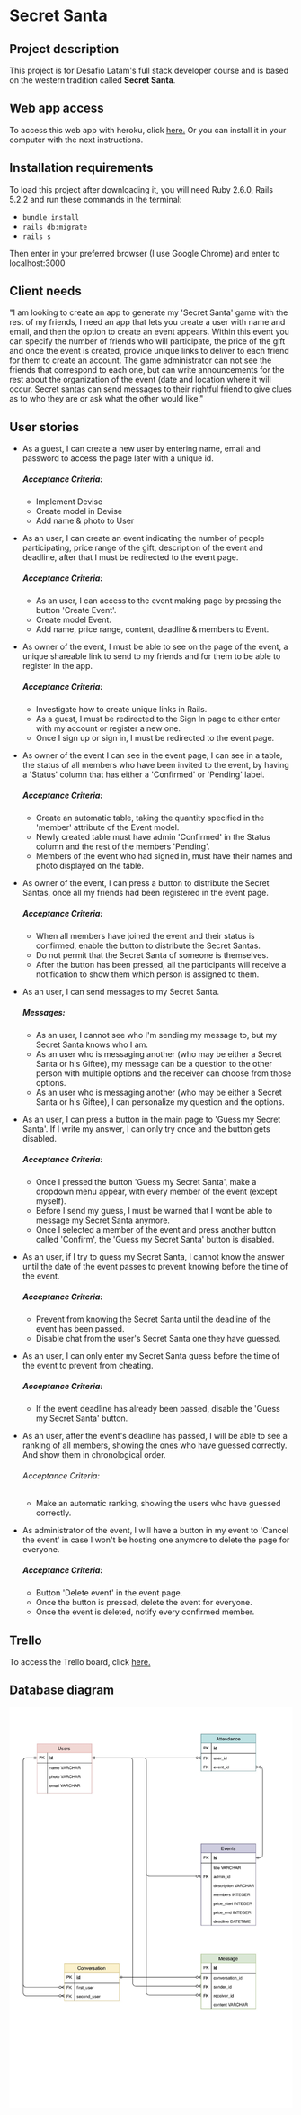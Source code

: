 # Secret Santa

## Project description

This project is for Desafio Latam's full stack developer course and is based on the western tradition called **Secret Santa**.

## Web app access

To access this web app with heroku, click [here.]() Or you can install it in your computer with the next instructions.

## Installation requirements

To load this project after downloading it, you will need Ruby 2.6.0, Rails 5.2.2 and run these commands in the terminal:
- `bundle install`
- `rails db:migrate`
- `rails s`

Then enter in your preferred browser (I use Google Chrome) and enter to localhost:3000

## Client needs

"I am looking to create an app to generate my 'Secret Santa' game with the rest of my friends, I need an app that lets you create a user with name and email, and then the option to create an event appears.
Within this event you can specify the number of friends who will participate, the price of the gift and once the event is created, provide unique links to deliver to each friend for them to create an account.
The game administrator can not see the friends that correspond to each one, but can write announcements for the rest about the organization of the event (date and location where it will occur.
Secret santas can send messages to their rightful friend to give clues as to who they are or ask what the other would like."

## User stories

- As a guest, I can create a new user by entering name, email and password  to access the page later with a unique id.
  ##### Acceptance Criteria:
  + Implement Devise
  + Create model in Devise
  + Add name & photo to User

- As an user, I can create an event indicating the number of people participating, price range of the gift, description of the event and deadline, after that I must be redirected to the event page.
  ##### Acceptance Criteria:
  + As an user, I can access to the event making page by pressing the button 'Create Event'.
  + Create model Event.
  + Add name, price range, content, deadline & members to Event.

- As owner of the event, I must be able to see on the page of the event, a unique shareable link to send to my friends and for them to be able to register in the app.
  ##### Acceptance Criteria:
  + Investigate how to create unique links in Rails.
  + As a guest, I must be redirected to the Sign In page to either enter with my account or register a new one.
  + Once I sign up or sign in, I must be redirected to the event page.

- As owner of the event I can see in the event page, I can see in a table, the status of all members who have been invited to the event, by having a 'Status' column that has either a 'Confirmed' or 'Pending' label.
  ##### Acceptance Criteria:
  + Create an automatic table, taking the quantity specified in the 'member' attribute of the Event model.
  + Newly created table must have admin 'Confirmed' in the Status column and the rest of the members 'Pending'.
  + Members of the event who had signed in, must have their names and photo displayed on the table.

- As owner of the event, I can press a button to distribute the Secret Santas, once all my friends had been registered in the event page.
  ##### Acceptance Criteria:
    + When all members have joined the event and their status is confirmed, enable the button to distribute the Secret Santas.
    + Do not permit that the Secret Santa of someone is themselves.
    + After the button has been pressed, all the participants will receive a notification to show them which person is assigned to them.

- As an user, I can send messages to my Secret Santa.
  ##### Messages:
    + As an user, I cannot see who I'm sending my message to, but my Secret Santa knows who I am.
    + As an user who is messaging another (who may be either a Secret Santa or his Giftee), my message can be a question to the other person with multiple options and the receiver can choose from those options.
    + As an user who is messaging another (who may be either a Secret Santa or his Giftee), I can personalize my question and the options.

- As an user, I can press a button in the main page to 'Guess my Secret Santa'. If I write my answer, I can only try once and the button gets disabled.
  ##### Acceptance Criteria:
  + Once I pressed the button 'Guess my Secret Santa', make a dropdown menu appear, with every member of the event (except myself).
  + Before I send my guess, I must be warned that I wont be able to message my Secret Santa anymore.
  + Once I selected a member of the event and press another button called 'Confirm', the 'Guess my Secret Santa' button is disabled.

- As an user, if I try to guess my Secret Santa, I cannot know the answer until the date of the event passes to prevent knowing before the time of the event.
  ##### Acceptance Criteria:
  + Prevent from knowing the Secret Santa until the deadline of the event has been passed.
  + Disable chat from the user's Secret Santa one they have guessed.

- As an user, I can only enter my Secret Santa guess before the time of the event to prevent from cheating.
  ##### Acceptance Criteria:
  + If the event deadline has already been passed, disable the 'Guess my Secret Santa' button.

- As an user, after the event's deadline has passed, I will be able to see a ranking of all members, showing the ones who have guessed correctly. And show them in chronological order.
  ###### Acceptance Criteria:
  + Make an automatic ranking, showing the users who have guessed correctly.

- As administrator of the event, I will have a button in my event to 'Cancel the event' in case I won't be hosting one anymore to delete the page for everyone.
  ##### Acceptance Criteria:
  + Button 'Delete event' in the event page.
  + Once the button is pressed, delete the event for everyone.
  + Once the event is deleted, notify every confirmed member.

## Trello

To access the Trello board, click [here.](https://trello.com/b/y0S0UhIl/secret-santa-proyecto-final-desafio-fullstack)

## Database diagram

![Diagrama](app/assets/images/diagrama-secretsanta.jpg)